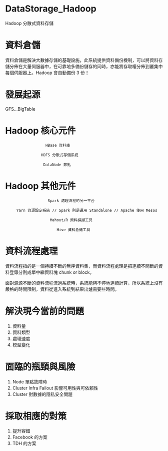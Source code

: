 # DataStorage_Hadoop
Hadoop 分散式資料存儲

# 資料倉儲

資料倉儲是解決大數據存儲的基礎設施，此系統提供資料備份機制，可以將資料存儲分佈在大量伺服器中，在可靠地多備份儲存的同時，亦能將存取權分佈到叢集中每個伺服器上。Hadoop 會自動備份 3 份！

# 發展起源

GFS...BigTable

# Hadoop 核心元件

                      HBase 資料庫
                  
                    HDFS 分散式存儲系統
                  
                     DataNode 節點
                  
# Hadoop 其他元件

                       Spark 處理流程的另一平台

         Yarn 資源設定系統 // Spark 則是運用 Standalone // Apache 使用 Mesos
                
                        Mahout/R 資料採擷工具
                
                           Hive 資料倉儲工具
# 資料流程處理

資料流程指的是一個持續不斷的無序資料集，而資料流程處理是把連續不間斷的資料登錄分割成單中繼資料塊 chunk or block。

面對源源不斷的資料流程流過系統時，系統能夠不停地連續計算，所以系統上沒有嚴格的時間限制，資料從進入系統到結果出爐需要些時間。

# 解決現今當前的問題

1. 資料量
2. 資料類型
3. 處理速度
4. 模型變化

# 面臨的瓶頸與風險

1. Node 單點故障時
2. Cluster Infra Failout 影響可用性與可依賴性
3. Cluster 對數據的隱私安全問題

# 採取相應的對策

1. 提升容錯
2. Facebook 的方案
3. TDH 的方案
